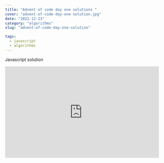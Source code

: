 ```yaml
---
title: "Advent of code day one solutions "
cover: "advent-of-code-day-one-solution.jpg"
date: "2022-12-13"
category: "algorithms"
slug: "advent-of-code-day-one-solution"

tags:
  - javascript
  - algorithms
---
```


Javascript solution

<iframe height="300" style="width: 100%;" scrolling="no" title="Advent of code day one" src="https://codepen.io/Vinny92/embed/preview/PoBPVaB?default-tab=html%2Cresult&editable=true" frameborder="no" loading="lazy" allowtransparency="true" allowfullscreen="true">
  See the Pen <a href="https://codepen.io/Vinny92/pen/PoBPVaB">
  Advent of code day one</a> by Vincenzo Marcovecchio (<a href="https://codepen.io/Vinny92">@Vinny92</a>)
  on <a href="https://codepen.io">CodePen</a>.
</iframe>